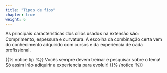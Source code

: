```yaml
---
title: "Tipos de fios"
chapter: true
weight: 6
---
```


As principais características dos cílios usados na extensão são: Comprimento, espessura e
curvatura. A escolha da combinação certa vem do conhecimento adquirido com cursos e da
experiência de cada profissional.

{{% notice tip %}}
Vocês sempre devem treinar e pesquisar sobre o tema! Só assim irão adiquirir a experiencia para evoluir!
{{% /notice %}}